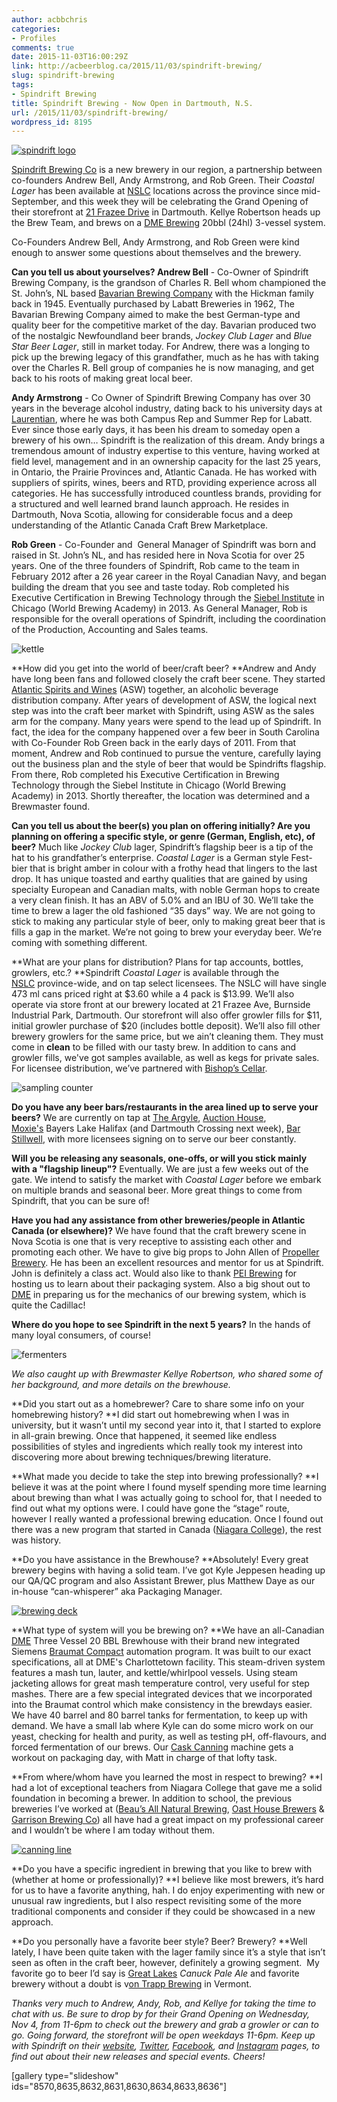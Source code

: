 ```yaml
---
author: acbbchris
categories:
- Profiles
comments: true
date: 2015-11-03T16:00:29Z
link: http://acbeerblog.ca/2015/11/03/spindrift-brewing/
slug: spindrift-brewing
tags:
- Spindrift Brewing
title: Spindrift Brewing - Now Open in Dartmouth, N.S.
url: /2015/11/03/spindrift-brewing/
wordpress_id: 8195
---
```


[![spindrift logo](http://acbeerblog.ca/wp-content/uploads/2015/11/spindrift-logo-e1446460846221.jpg)](http://acbeerblog.ca/wp-content/uploads/2015/11/spindrift-logo.jpg)

[Spindrift Brewing Co](http://www.spindriftbrewing.com/) is a new brewery in our region, a partnership between co-founders Andrew Bell, Andy Armstrong, and Rob Green. Their _Coastal Lager_ has been available at [NSLC](http://www.mynslc.com/Pages/advancedSearch.aspx?k=spindrift&ActiveTab=1) locations across the province since mid-September, and this week they will be celebrating the Grand Opening of their storefront at [21 Frazee Drive](https://www.google.ca/maps/place/21+Frazee+Ave,+Dartmouth,+NS+B3B/@44.7141604,-63.5852724,17z/data=!3m1!4b1!4m2!3m1!1s0x4b5a26e38adc9e9f:0x16e457a5dd8b4178?hl=en) in Dartmouth. Kellye Robertson heads up the Brew Team, and brews on a [DME Brewing](http://www.dmebrewing.ca/) 20bbl (24hl) 3-vessel system.

Co-Founders Andrew Bell, Andy Armstrong, and Rob Green were kind enough to answer some questions about themselves and the brewery.

**Can you tell us about yourselves?
Andrew Bell** - Co-Owner of Spindrift Brewing Company, is the grandson of Charles R. Bell whom championed the St. John’s, NL based [Bavarian Brewing Company](http://nlbeerhistory.com/2012/02/16/bavarian-brewing/) with the Hickman family back in 1945. Eventually purchased by Labatt Breweries in 1962, The Bavarian Brewing Company aimed to make the best German-type and quality beer for the competitive market of the day. Bavarian produced two of the nostalgic Newfoundland beer brands, _Jockey Club Lager_ and _Blue Star Beer Lager_, still in market today. For Andrew, there was a longing to pick up the brewing legacy of this grandfather, much as he has with taking over the Charles R. Bell group of companies he is now managing, and get back to his roots of making great local beer.

**Andy Armstrong** - Co Owner of Spindrift Brewing Company has over 30 years in the beverage alcohol industry, dating back to his university days at [Laurentian](http://laurentian.ca/), where he was both Campus Rep and Summer Rep for Labatt. Ever since those early days, it has been his dream to someday open a brewery of his own… Spindrift is the realization of this dream. Andy brings a tremendous amount of industry expertise to this venture, having worked at field level, management and in an ownership capacity for the last 25 years, in Ontario, the Prairie Provinces and, Atlantic Canada. He has worked with suppliers of spirits, wines, beers and RTD, providing experience across all categories. He has successfully introduced countless brands, providing for a structured and well learned brand launch approach. He resides in Dartmouth, Nova Scotia, allowing for considerable focus and a deep understanding of the Atlantic Canada Craft Brew Marketplace.

**Rob Green** - Co-Founder and  General Manager of Spindrift was born and raised in St. John’s NL, and has resided here in Nova Scotia for over 25 years. One of the three founders of Spindrift, Rob came to the team in February 2012 after a 26 year career in the Royal Canadian Navy, and began building the dream that you see and taste today. Rob completed his Executive Certification in Brewing Technology through the [Siebel Institute](https://www.siebelinstitute.com/) in Chicago (World Brewing Academy) in 2013. As General Manager, Rob is responsible for the overall operations of Spindrift, including the coordination of the Production, Accounting and Sales teams.

![kettle](http://acbeerblog.ca/wp-content/uploads/2015/11/kettle-1024x768.jpg)

**How did you get into the world of beer/craft beer?
**Andrew and Andy have long been fans and followed closely the craft beer scene. They started [Atlantic Spirits and Wines](http://www.aswl.ca/) (ASW) together, an alcoholic beverage distribution company. After years of development of ASW, the logical next step was into the craft beer market with Spindrift, using ASW as the sales arm for the company. Many years were spend to the lead up of Spindrift. In fact, the idea for the company happened over a few beer in South Carolina with Co-Founder Rob Green back in the early days of 2011. From that moment, Andrew and Rob continued to pursue the venture, carefully laying out the business plan and the style of beer that would be Spindrifts flagship. From there, Rob completed his Executive Certification in Brewing Technology through the Siebel Institute in Chicago (World Brewing Academy) in 2013. Shortly thereafter, the location was determined and a Brewmaster found.

**Can you tell us about the beer(s) you plan on offering initially? Are you planning on offering a specific style, or genre (German, English, etc), of beer?**
Much like _Jockey Club_ lager, Spindrift’s flagship beer is a tip of the hat to his grandfather’s enterprise. _Coastal Lager_ is a German style Fest-bier that is bright amber in colour with a frothy head that lingers to the last drop. It has unique toasted and earthy qualities that are gained by using specialty European and Canadian malts, with noble German hops to create a very clean finish. It has an ABV of 5.0% and an IBU of 30. We’ll take the time to brew a lager the old fashioned “35 days” way. We are not going to stick to making any particular style of beer, only to making great beer that is fills a gap in the market. We’re not going to brew your everyday beer. We’re coming with something different.

**What are your plans for distribution? Plans for tap accounts, bottles, growlers, etc.?
**Spindrift _Coastal Lager_ is available through the [NSLC](http://www.mynslc.com/Pages/ProductAvailability.aspx?ProductId=1021743) province-wide, and on tap select licensees. The NSLC will have single 473 ml cans priced right at $3.60 while a 4 pack is $13.99. We’ll also operate via store front at our brewery located at 21 Frazee Ave, Burnside Industrial Park, Dartmouth. Our storefront will also offer growler fills for $11, initial growler purchase of $20 (includes bottle deposit). We’ll also fill other brewery growlers for the same price, but we ain’t cleaning them. They must come in **clean** to be filled with our tasty brew. In addition to cans and growler fills, we've got samples available, as well as kegs for private sales. For licensee distribution, we’ve partnered with [Bishop’s Cellar](https://bishopscellar.com/).

![sampling counter](http://acbeerblog.ca/wp-content/uploads/2015/11/sampling-counter-1024x768.jpg)

**Do you have any beer bars/restaurants in the area lined up to serve your beers?**
We are currently on tap at [The Argyle](http://theargyle.ca/), [Auction House](http://auctionhousehalifax.com/), [Moxie's](http://www.moxies.ca/restaurant-locations/nova-scotia/halifax) Bayers Lake Halifax (and Dartmouth Crossing next week), [Bar Stillwell](http://www.barstillwell.com/), with more licensees signing on to serve our beer constantly.

**Will you be releasing any seasonals, one-offs, or will you stick mainly with a "flagship lineup"?**
Eventually. We are just a few weeks out of the gate. We intend to satisfy the market with _Coastal Lager_ before we embark on multiple brands and seasonal beer. More great things to come from Spindrift, that you can be sure of!

**Have you had any assistance from other breweries/people in Atlantic Canada (or elsewhere)?**
We have found that the craft brewery scene in Nova Scotia is one that is very receptive to assisting each other and promoting each other. We have to give big props to John Allen of [Propeller Brewery](http://www.drinkpropeller.ca/). He has been an excellent resources and mentor for us at Spindrift. John is definitely a class act. Would also like to thank [PEI Brewing](http://peibrewingcompany.com/) for hosting us to learn about their packaging system. Also a big shout out to [DME](http://www.dmebrewing.ca/) in preparing us for the mechanics of our brewing system, which is quite the Cadillac!

**Where do you hope to see Spindrift in the next 5 years?**
In the hands of many loyal consumers, of course!

![fermenters](http://acbeerblog.ca/wp-content/uploads/2015/11/fermenters-1024x768.jpg)

_We also caught up with Brewmaster Kellye Robertson, who shared some of her background, and more details on the brewhouse._

**Did you start out as a homebrewer? Care to share some info on your homebrewing history?
**I did start out homebrewing when I was in university, but it wasn’t until my second year into it, that I started to explore in all-grain brewing. Once that happened, it seemed like endless possibilities of styles and ingredients which really took my interest into discovering more about brewing techniques/brewing literature.

**What made you decide to take the step into brewing professionally?
**I believe it was at the point where I found myself spending more time learning about brewing than what I was actually going to school for, that I needed to find out what my options were. I could have gone the “stage” route, however I really wanted a professional brewing education. Once I found out there was a new program that started in Canada ([Niagara College](http://www.firstdraft.ca/content/)), the rest was history.

**Do you have assistance in the Brewhouse?
**Absolutely! Every great brewery begins with having a solid team. I’ve got Kyle Jeppesen heading up our QA/QC program and also Assistant Brewer, plus Matthew Daye as our in-house “can-whisperer” aka Packaging Manager.

[![brewing deck](http://acbeerblog.ca/wp-content/uploads/2015/11/brewing-deck-1024x768.jpg)](http://acbeerblog.ca/wp-content/uploads/2015/11/brewing-deck.jpg)

**What type of system will you be brewing on?
**We have an all-Canadian [DME](http://www.dmebrewing.ca/) Three Vessel 20 BBL Brewhouse with their brand new integrated Siemens [Braumat Compact](http://www.industry.siemens.com/verticals/global/en/food-beverage/beverage-industry/brewery/braumat/Pages/Default.aspx) automation program. It was built to our exact specifications, all at DME's Charlottetown facility. This steam-driven system features a mash tun, lauter, and kettle/whirlpool vessels. Using steam jacketing allows for great mash temperature control, very useful for step mashes. There are a few special integrated devices that we incorporated into the Braumat control which make consistency in the brewdays easier. We have 40 barrel and 80 barrel tanks for fermentation, to keep up with demand. We have a small lab where Kyle can do some micro work on our yeast, checking for health and purity, as well as testing pH, off-flavours, and forced fermentation of our brews. Our [Cask Canning](http://www.cask.com/main/index.php) machine gets a workout on packaging day, with Matt in charge of that lofty task.

**From where/whom have you learned the most in respect to brewing?
**I had a lot of exceptional teachers from Niagara College that gave me a solid foundation in becoming a brewer. In addition to school, the previous breweries I’ve worked at ([Beau’s All Natural Brewing](http://beaus.ca/), [Oast House Brewers](http://oasthousebrewers.ca/) & [Garrison Brewing Co](http://www.garrisonbrewing.com/)) all have had a great impact on my professional career and I wouldn’t be where I am today without them.

[![canning line](http://acbeerblog.ca/wp-content/uploads/2015/11/canning-line-1024x768.jpg)](http://acbeerblog.ca/wp-content/uploads/2015/11/canning-line.jpg)

**Do you have a specific ingredient in brewing that you like to brew with (whether at home or professionally)?
**I believe like most brewers, it’s hard for us to have a favorite anything, hah. I do enjoy experimenting with new or unusual raw ingredients, but I also respect revisiting some of the more traditional components and consider if they could be showcased in a new approach.

**Do you personally have a favorite beer style? Beer? Brewery?
**Well lately, I have been quite taken with the lager family since it’s a style that isn’t seen as often in the craft beer, however, definitely a growing segment.  My favorite go to beer I’d say is [Great Lakes](http://greatlakesbeer.com/) _Canuck Pale Ale_ and favorite brewery without a doubt is v[on Trapp Brewing](http://www.vontrappbrewing.com/) in Vermont.

_Thanks very much to Andrew, Andy, Rob, and Kellye for taking the time to chat with us. Be sure to drop by for their Grand Opening on Wednesday, Nov 4, from 11-6pm to check out the brewery and grab a growler or can to go. Going forward, the storefront will be open weekdays 11-6pm. Keep up with Spindrift on their [website](http://www.spindriftbrewing.com/), [Twitter](http://www.twitter.com/Spindrift_Brew), [Facebook](https://www.facebook.com/Spindrift-Brewing-Company-1433138723650146), and [Instagram](https://instagram.com/spindriftbrewing/) pages, to find out about their new releases and special events. Cheers!_

[gallery type="slideshow" ids="8570,8635,8632,8631,8630,8634,8633,8636"]

